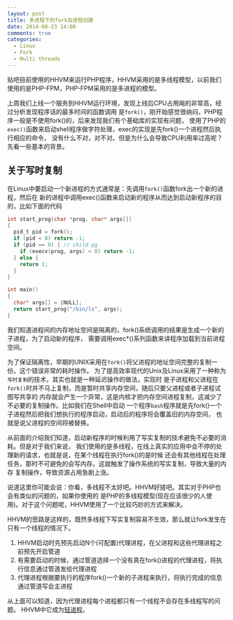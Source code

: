 ```yaml
---
layout: post
title: 多进程下的fork及进程创建
date: 2014-08-23 14:00
comments: true
categories: 
  - Linux
  - Fork
  - Multi threads
---
```


贴吧目前使用的HHVM来运行PHP程序，HHVM采用的是多线程模型，以前我们使用的是PHP-FPM，PHP-FPM采用的是多进程的模型。

上周我们上线一个服务到HHVM运行环境，发现上线后CPU占用飚的非常高，经过分析发现程序话的最多时间的函数调用
是`fork()`，刚开始感觉很纳闷，PHP程序一般是不使用fork()的，后来发现我们有个基础库的实现有问题，
使用了PHP的`exec()`函数来启动shell程序做字符处理，exec的实现是先fork()一个进程然后执行相应的命令，
没有什么不对，对不对。但是为什么会导致CPU利用率过高呢？ 先看一些基本的背景。


## 关于写时复制

在Linux中要启动一个新进程的方式通常是：先调用`fork()`函数fork出一个新的进程，然后在
新的进程中调用exec()函数来启动新的程序从而达到启动新程序的目的，比如下面的代码


```C
int start_prog(char *prog, char* args[])
{
  pid_t pid = fork();
  if (pid < 0) return -1;
  if (pid == 0) { // child pg
    if (execv(prog, args) < 0) return -1;
  } else {
    return 1;
  }
}

int main()
{
  char* args[] = {NULL};
  return start_prog("/bin/ls", args);
}

```

我们知道进程间的内存地址空间是隔离的，fork()系统调用的结果是生成一个新的子进程，为了启动新的程序，
需要调用exec*()系列函数来讲程序加载到当前进程空间。

为了保证隔离性，早期的UNIX采用在`fork()`将父进程的地址空间完整的复制一份。这个错误非常的耗时操作。
为了提高效率现代的Unix及Linux采用了一种称为`写时复制`的技术，其实也就是一种延迟操作的做法，实现时
是子进程和父进程在`fork()`时并不马上复制，而是暂时共享内存空间，随后只要父进程或者子进程试图写共享的
内存就会产生一个异常，这是内核才把内存空间进程复制，这减少了不必要的复制操作。比如我们在Shell中启动
一个程序`bash`程序就是先fork()一个子进程然后把我们想执行的程序启动，启动后的程序将会覆盖旧的内存空间，
也就是说父进程的空间将被替换。


从前面的介绍我们知道，启动新程序的时候利用了写实复制的技术避免不必要的消耗。但是对于我们来说，
我们使用的是多线程，在线上真实的应用中会不停的处理新的请求，也就是说，在某个线程在执行fork()的是时候
还会有其他线程在处理任务，那时不可避免的会写内存。这就触发了操作系统的写实复制，导致大量的内存
复制操作，导致资源占用急剧上涨。

说道这里你可能会说：你看，多线程不太好吧。HHVM好搓吧。其实对于PHP也会有类似的问题的，如果你使用的
是PHP的多线程模型(现在应该很少的人使用)。对于这个问题呢，HHVM使用了一个比较巧妙的方式来解决。


HHVM的思路是这样的，既然多线程下写实复制容易不生效，那么就让fork发生在只有一个线程的情况下。

1. HHVM启动时先预先启动N个(可配置)代理进程，在父进程和这些代理进程之前预先开启管道
2. 有需要启动的时候，通过管道选择一个没有真在fork()进程的代理进程，将执行信息通过管道发给代理进程
3. 代理进程根据要执行的程序fork()一个新的子进程来执行，将执行完成的信息通过管道写会主进程

从上面可以知道，因为代理进程每个进程都只有一个线程不会存在多线程写的问题。 HHVM中它成为[轻进程](https://github.com/facebook/hhvm/blob/master/hphp/util/light-process.cpp)。




